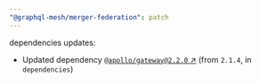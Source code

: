 ```yaml
---
"@graphql-mesh/merger-federation": patch
---
```

dependencies updates:
  - Updated dependency [`@apollo/gateway@2.2.0` ↗︎](https://www.npmjs.com/package/@apollo/gateway/v/2.2.0) (from `2.1.4`, in `dependencies`)
